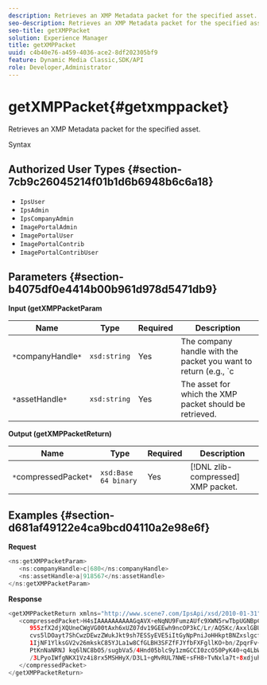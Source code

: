 ```yaml
---
description: Retrieves an XMP Metadata packet for the specified asset.
seo-description: Retrieves an XMP Metadata packet for the specified asset.
seo-title: getXMPPacket
solution: Experience Manager
title: getXMPPacket
uuid: c4b40e76-a459-4036-ace2-8df202305bf9
feature: Dynamic Media Classic,SDK/API
role: Developer,Administrator
---
```


# getXMPPacket{#getxmppacket}

Retrieves an XMP Metadata packet for the specified asset.

 Syntax 

## Authorized User Types {#section-7cb9c26045214f01b1d6b6948b6c6a18}

* `IpsUser` 
* `IpsAdmin` 
* `IpsCompanyAdmin` 
* `ImagePortalAdmin` 
* `ImagePortalUser` 
* `ImagePortalContrib` 
* `ImagePortalContribUser`

## Parameters {#section-b4075df0e4414b00b961d978d5471db9}

**Input (getXMPPacketParam** 

|  Name  | Type  | Required  | Description  |
|---|---|---|---|
|  `*`companyHandle`*`  | `xsd:string`  | Yes  |The company handle with the packet you want to return (e.g., `c|656`).  |
|  `*`assetHandle`*`  | `xsd:string`  | Yes  | The asset for which the XMP packet should be retrieved.  |

**Output (getXMPPacketReturn)** 

|  Name  | Type  | Required  | Description  |
|---|---|---|---|
|  `*`compressedPacket`*`  | `xsd:Base 64 binary`  | Yes  | [!DNL zlib-compressed] XMP packet.  |

## Examples {#section-d681af49122e4ca9bcd04110a2e98e6f}

**Request** 

```java
<ns:getXMPPacketParam>
   <ns:companyHandle>c|680</ns:companyHandle>
   <ns:assetHandle>a|918567</ns:assetHandle>
</ns:getXMPPacketParam>
```

**Response** 

```java
<getXMPPacketReturn xmlns="http://www.scene7.com/IpsApi/xsd/2010-01-31">
   <compressedPacket>H4sIAAAAAAAAAAGqAVX+eNqNU9FumzAUfc9XWN5rwTbpUGNBpC3RtpdqU9NOe3XABTRsU9sM8vezMUUp6qQhhDg+
      955zfX2djXQUneCWgVG00tAxh6xUZ07dv19GEEwh9ncOP3kC/Lr/AQ5Kc/AxxlGBUwxSEpPtLUm3NyDBeIdIghISkTuKU3qLwfzA/QZkunymD8
      cvs5lDOayt7ShCwzDEwzZWukJkt9sh7ESSyEVE5iItGyNpPniJoHHkptBNZxslgcfsrHqbQ7jxTkG8q5VVplbdYiFNPO0tLpRAC4
      1IjNF1YlksGV2v26mkskC85YJLa1w8CfGLBH3SFZfFJYfbFXFgllKO+bn/ZpqrFv+xsS519WKO1mX9y/yoHppveRXrgWTlxX9qJk0ojHG9eaBP3
      PtKnNaNRNJ kq6lNC8bO5/sugbVa5/4Hnd05blc9y1zmGCCI0zcO50PyK40+q4LbWPt3IqGmykqnONnVgUUYNvsdfOH6wzN6C03OMd6zQb0KpSh
      /3LPyoIWfgNKX1Vz4i8rx5MSHHyX/D3L1+gMvRUL7NWE+sFH8+TvNxla7t+8xdjuhqNPERMBaoBAAA=
   </compressedPacket>
</getXMPPacketReturn>
```

